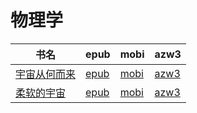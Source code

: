 # 物理学

| 书名 | epub | mobi | azw3 |
| --- | --- | --- | --- |
| [宇宙从何而来](http://ct.dalanmei.com/f/31084289-571777871-3de3ec) | [epub](http://ct.dalanmei.com/f/31084289-571777871-3de3ec) | [mobi](http://ct.dalanmei.com/f/31084289-571517121-15fd44) | [azw3](http://ct.dalanmei.com/f/31084289-571923223-93798b) |
| [柔软的宇宙](http://ct.dalanmei.com/f/31084289-571909895-684e18) | [epub](http://ct.dalanmei.com/f/31084289-571909895-684e18) | [mobi](http://ct.dalanmei.com/f/31084289-571555788-0499a5) | [azw3](http://ct.dalanmei.com/f/31084289-572072640-83ccc8) |
